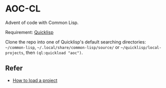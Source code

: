 # AOC-CL

Advent of code with Common Lisp.

Requirement: [Quicklisp](https://www.quicklisp.org/beta/#installation)

Clone the repo into one of Quicklisp's default searching directories:
`~/common-lisp`, `~/.local/share/common-lisp/source/` or `~/quicklisp/local-projects`, 
then `(ql:quickload "aoc")`.

## Refer

- [How to load a project](https://lispcookbook.github.io/cl-cookbook/getting-started.html#how-to-load-an-existing-project)
